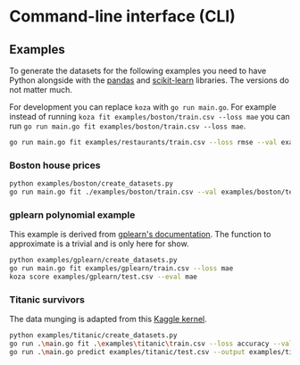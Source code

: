 # Command-line interface (CLI)

## Examples

To generate the datasets for the following examples you need to have Python alongside with the [pandas](https://pandas.pydata.org/) and [scikit-learn](http://scikit-learn.org/stable/) libraries. The versions do not matter much.

For development you can replace `koza` with `go run main.go`. For example instead of running `koza fit examples/boston/train.csv --loss mae` you can run `go run main.go fit examples/boston/train.csv --loss mae`.

```sh
go run main.go fit examples/restaurants/train.csv --loss rmse --val examples/restaurants/test.csv --indis 500 --gens 50 --target visitors_log1p --seed 5
```

### Boston house prices

```sh
python examples/boston/create_datasets.py
go run main.go fit ./examples/boston/train.csv --val examples/boston/test.csv --loss mae --seed 42 --indis 50 --gens 30
```

### gplearn polynomial example

This example is derived from [gplearn's documentation](http://gplearn.readthedocs.io/en/stable/examples.html). The function to approximate is a trivial and is only here for show.

```sh
python examples/gplearn/create_datasets.py
go run main.go fit examples/gplearn/train.csv --loss mae
koza score examples/gplearn/test.csv --eval mae
```

### Titanic survivors

The data munging is adapted from this [Kaggle kernel](https://www.kaggle.com/scirpus/genetic-programming-lb-0-88).

```sh
python examples/titanic/create_datasets.py
go run .\main.go fit .\examples\titanic\train.csv --loss accuracy --val .\examples\titanic\val.csv --target Survived --ignore PassengerId --parsimony 0.0001 --gens 100 --indis 2000 --funcs sum,sub,mul,div,cos,sin,min,max,pow
go run .\main.go predict examples/titanic/test.csv --output examples/titanic/submission.csv --keep PassengerId --target Survived
```

